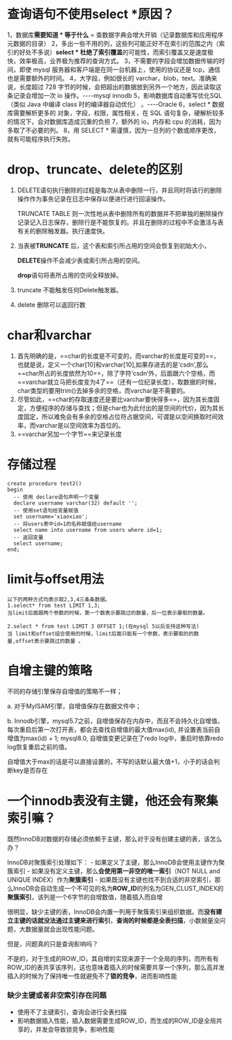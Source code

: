 # 查询语句不使用select *原因？

1，数据库**需要知道 * 等于什么** = 查数据字典会增大开销（记录数据库和应用程序元数据的目录）
 2，多出一些不用的列，这些列可能正好不在索引的范围之内（索引的好处不多说）**select * 杜绝了索引覆盖**的可能性，而索引覆盖又是速度极快，效率极高，业界极为推荐的查询方式。
 3，不需要的字段会增加数据传输的时间，即使 mysql 服务器和客户端是在同一台机器上，使用的协议还是 tcp，通信也是需要额外的时间。
 4，大字段，例如很长的 varchar，blob，text。准确来说，长度超过 728 字节的时候，会把超出的数据放到另外一个地方，因此读取这条记录会增加一次 io 操作。----mysql innodb
 5，影响数据库自动重写优化SQL（类似 Java 中编译 class 时的编译器自动优化） 。----Oracle
 6，select * 数据库需要解析更多的 对象，字段，权限，属性相关，在 SQL 语句复杂，硬解析较多的情况下，会对数据库造成沉重的负担
 7，额外的 io，内存和 cpu 的消耗，因为多取了不必要的列。
 8，用 SELECT * 需谨慎，因为一旦列的个数或顺序更改，就有可能程序执行失败。

# drop、truncate、delete的区别

1. DELETE语句执行删除的过程是每次从表中删除一行，并且同时将该行的删除操作作为事务记录在日志中保存以便进行进行回滚操作。

     TRUNCATE TABLE 则一次性地从表中删除所有的数据并不把单独的删除操作记录记入日志保存，删除行是不能恢复的。并且在删除的过程中不会激活与表有关的删除触发器。执行速度快。

2. 当表被**TRUNCATE** 后，这个表和索引所占用的空间会恢复到初始大小，

     **DELETE**操作不会减少表或索引所占用的空间。

     **drop**语句将表所占用的空间全释放掉。

3. truncate 不能触发任何Delete触发器。

4. delete 删除可以返回行数

# char和varchar

1. 首先明确的是，==char的长度是不可变的，而varchar的长度是可变的==，也就是说，定义一个char[10]和varchar[10],如果存进去的是‘csdn’,那么==char所占的长度依然为10==，除了字符‘csdn’外，后面跟六个空格，而==varchar就立马把长度变为4了==（还有一位纪录长度），取数据的时候，char类型的要用trim()去掉多余的空格，而varchar是不需要的。
2. 尽管如此，==char的存取速度还是要比varchar要快得多==，因为其长度固定，方便程序的存储与查找；但是char也为此付出的是空间的代价，因为其长度固定，所以难免会有多余的空格占位符占据空间，可谓是以空间换取时间效率，而varchar是以空间效率为首位的。
3. ==varchar另加一个字节==来记录长度

# 存储过程

```mysql
create procedure test2()
begin
  -- 使用 declare语句声明一个变量
  declare username varchar(32) default '';
  -- 使用set语句给变量赋值
  set username='xiaoxiao';
  -- 将users表中id=1的名称赋值给username
  select name into username from users where id=1;
  -- 返回变量
  select username;
end;
```

# limit与offset用法

```mysql
以下的两种方式均表示取2,3,4三条条数据。
1.select* from test LIMIT 1,3;
当limit后面跟两个参数的时候，第一个数表示要跳过的数量，后一位表示要取的数量。

2.select * from test LIMIT 3 OFFSET 1;(在mysql 5以后支持这种写法)
当 limit和offset组合使用的时候，limit后面只能有一个参数，表示要取的的数量,offset表示要跳过的数量 。
```

# 自增主键的策略

不同的存储引擎保存自增值的策略不一样；

a. 对于MyISAM引擎，自增值保存在数据文件中；

b. Innodb引擎，mysql5.7之前，自增值保存在内存中，而且不会持久化自增值。每次重启后第一次打开表，都会去查找自增值的最大值max(id), 并设置表当前自增值为max(id) + 1; mysql8.0, 自增值变更记录在了redo log中，重启时依靠redo log恢复重启之前的值。


自增值大于max的话是可以直接设置的，不写的话默认最大值+1，小于的话会判断key是否存在

# 一个innodb表没有主键，他还会有聚集索引嘛？

既然InnoDB对数据的存储必须依赖于主键，那么对于没有创建主键的表，该怎么办？

InnoDB对聚簇索引处理如下： - 如果定义了主键，那么InnoDB会使用主键作为聚簇索引 - 如果没有定义主键，那么**会使用第一非空的唯一索引**（NOT NULL and UNIQUE INDEX）作为**聚簇索引** - 如果既没有主键也找不到合适的非空索引，那么InnoDB会自动生成一个不可见的名为**ROW_ID**的列名为GEN_CLUST_INDEX的**聚簇索引**，该列是一个6字节的自增数值，随着插入而自增

很明显，缺少主键的表，InnoDB会内置一列用于聚簇索引来组织数据。而**没有建立主键的话就没法通过主键来进行索引**，**查询的时候都是全表扫描**，小数据量没问题，大数据量就会出现性能问题。

但是，问题真的只是查询影响吗？

不是的，对于生成的ROW_ID，其自增的实现来源于一个全局的序列，而所有有ROW_ID的表共享该序列，这也意味着插入的时候需要共享一个序列，那么高并发插入的时候为了保持唯一性就避免不了**锁的竞争**，进而影响性能

### 缺少主键或者非空索引存在问题

- 使用不了主键索引，查询会进行全表扫描
- 影响数据插入性能，插入数据需要生成ROW_ID，而生成的ROW_ID是全局共享的，并发会导致锁竞争，影响性能
